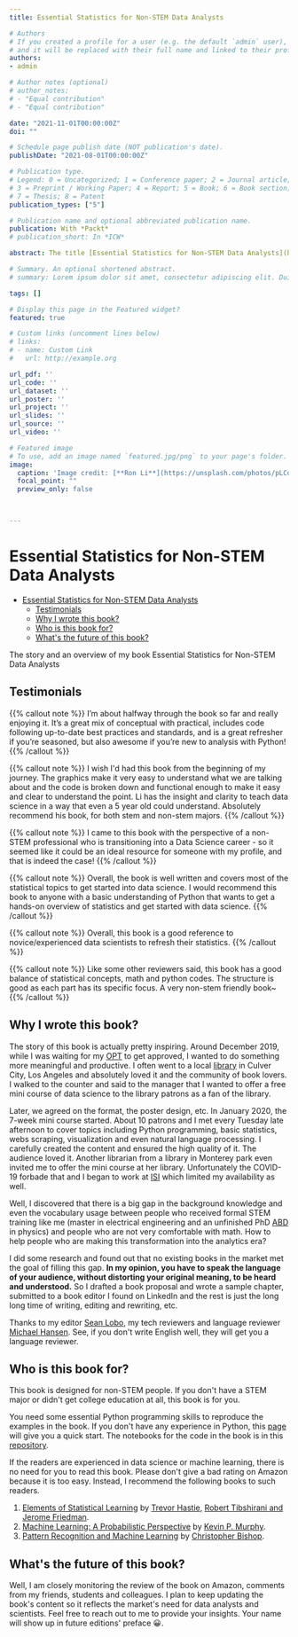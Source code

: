 ```yaml
---
title: Essential Statistics for Non-STEM Data Analysts

# Authors
# If you created a profile for a user (e.g. the default `admin` user), write the username (folder name) here 
# and it will be replaced with their full name and linked to their profile.
authors:
- admin

# Author notes (optional)
# author_notes:
# - "Equal contribution"
# - "Equal contribution"

date: "2021-11-01T00:00:00Z"
doi: ""

# Schedule page publish date (NOT publication's date).
publishDate: "2021-08-01T00:00:00Z"

# Publication type.
# Legend: 0 = Uncategorized; 1 = Conference paper; 2 = Journal article;
# 3 = Preprint / Working Paper; 4 = Report; 5 = Book; 6 = Book section;
# 7 = Thesis; 8 = Patent
publication_types: ["5"]

# Publication name and optional abbreviated publication name.
publication: With *Packt*
# publication_short: In *ICW*

abstract: The title [Essential Statistics for Non-STEM Data Analysts](https://www.amazon.com/dp/1838984844?m=ATVPDKIKX0DER&ref=mpc_asin_title) speaks for it. It teaches the essential statistics to non-stem people who wish to pursue a career in data analysis or data science. The contents of this book is an organic mixture of python programming, theoretical statistics knowledge and detail-oriented example walk-throughs. 

# Summary. An optional shortened abstract.
# summary: Lorem ipsum dolor sit amet, consectetur adipiscing elit. Duis posuere tellus ac convallis placerat. Proin tincidunt magna sed ex sollicitudin condimentum.

tags: []

# Display this page in the Featured widget?
featured: true

# Custom links (uncomment lines below)
# links:
# - name: Custom Link
#   url: http://example.org

url_pdf: ''
url_code: ''
url_dataset: ''
url_poster: ''
url_project: ''
url_slides: ''
url_source: ''
url_video: ''

# Featured image
# To use, add an image named `featured.jpg/png` to your page's folder. 
image:
  caption: 'Image credit: [**Ron Li**](https://unsplash.com/photos/pLCdAaMFLTE)'
  focal_point: ""
  preview_only: false



---
```


# Essential Statistics for Non-STEM Data Analysts

- [Essential Statistics for Non-STEM Data Analysts](#essential-statistics-for-non-stem-data-analysts)
  - [Testimonials](#testimonials)
  - [Why I wrote this book?](#why-i-wrote-this-book)
  - [Who is this book for?](#who-is-this-book-for)
  - [What's the future of this book?](#whats-the-future-of-this-book)

The story and an overview of my book Essential Statistics for Non-STEM Data Analysts

## Testimonials


{{% callout note %}}
I’m about halfway through the book so far and really enjoying it. It’s a great mix of conceptual with practical, includes code following up-to-date best practices and standards, and is a great refresher if you’re seasoned, but also awesome if you’re new to analysis with Python!
{{% /callout %}}


{{% callout note %}}
I wish I'd had this book from the beginning of my journey. The graphics make it very easy to understand what we are talking about and the code is broken down and functional enough to make it easy and clear to understand the point. Li has the insight and clarity to teach data science in a way that even a 5 year old could understand. Absolutely recommend his book, for both stem and non-stem majors. 
{{% /callout %}}


{{% callout note %}}
I came to this book with the perspective of a non-STEM professional who is transitioning into a Data Science career - so it seemed like it could be an ideal resource for someone with my profile, and that is indeed the case! 
{{% /callout %}}


{{% callout note %}}
Overall, the book is well written and covers most of the statistical topics to get started into data science. I would recommend this book to anyone with a basic understanding of Python that wants to get a hands-on overview of statistics and get started with data science.
{{% /callout %}}

{{% callout note %}}
Overall, this book is a good reference to novice/experienced data scientists to refresh their statistics.
{{% /callout %}}

{{% callout note %}}
Like some other reviewers said, this book has a good balance of statistical concepts, math and python codes. The structure is good as each part has its specific focus. A very non-stem friendly book~
{{% /callout %}}


## Why I wrote this book?

The story of this book is actually pretty inspiring. Around December 2019, while I was waiting for my [OPT](https://www.uscis.gov/working-in-the-united-states/students-and-exchange-visitors/optional-practical-training-opt-for-f-1-students) to get approved, I wanted to do something more meaningful and productive. I often went to a local [library](https://www.lapl.org/branches/palms) in Culver City, Los Angeles and absolutely loved it and the community of book lovers. I walked to the counter and said to the manager that I wanted to offer a free mini course of data science to the library patrons as a fan of the library.

Later, we agreed on the format, the poster design, etc. In January 2020, the 7-week mini course started. About 10 patrons and I met every Tuesday late afternoon to cover topics including Python programming, basic statistics, webs scraping, visualization and even natural language processing. I carefully created the content and ensured the high quality of it. The audience loved it. Another librarian from a library in Monterey park even invited me to offer the mini course at her library. Unfortunately the COVID-19 forbade that and I began to work at [ISI](https://www.isi.edu/) which limited my availability as well.

Well, I discovered that there is a big gap in the background knowledge and even the vocabulary usage between people who received formal STEM training like me (master in electrical engineering and an unfinished PhD [ABD](https://en.wikipedia.org/wiki/All_but_dissertation) in physics) and people who are not very comfortable with math. How to help people who are making this transformation into the analytics era? 

I did some research and found out that no existing books in the market met the goal of filling this gap. **In my opinion, you have to speak the language of your audience, without distorting your original meaning, to be heard and understood.** So I drafted a book proposal and wrote a sample chapter, submitted to a book editor I found on LinkedIn and the rest is just the long long time of writing, editing and rewriting, etc.

Thanks to my editor [Sean Lobo](https://www.linkedin.com/in/sean-lobo-83ab8b137/), my tech reviewers and language reviewer [Michael Hansen](https://www.linkedin.com/in/michael-n-hansen/). See, if you don't write English well, they will get you a language reviewer.

## Who is this book for?

This book is designed for non-STEM people. If you don't have a STEM major or didn't get college education at all, this book is for you. 

You need some essential Python programming skills to reproduce the examples in the book. If you don't have any experience in Python, this [page](https://learnxinyminutes.com/docs/python/) will give you a quick start. The notebooks for the code in the book is in this [repository](https://github.com/PacktPublishing/Essential-Statistics-for-Non-STEM-Data-Analysts). 

If the readers are experienced in data science or machine learning, there is no need for you to read this book. Please don't give a bad rating on Amazon because it is too easy. Instead, I recommend the following books to such readers.

1. [Elements of Statistical Learning](https://web.stanford.edu/~hastie/ElemStatLearn/) by [Trevor Hastie,](http://www-stat.stanford.edu/~hastie/) [Robert Tibshirani and](http://www-stat.stanford.edu/~tibs/) [Jerome Friedman](http://www-stat.stanford.edu/~jhf).
2. [Machine Learning: A Probabilistic Perspective](https://www.amazon.com/Machine-Learning-Probabilistic-Perspective-Computation/dp/0262018020/ref=sr_1_2?ie=UTF8&qid=1336857747&sr=8-2) by [Kevin P. Murphy](https://www.cs.ubc.ca/~murphyk/).
3. [Pattern Recognition and Machine Learning](https://www.amazon.com/gp/product/0387310738/ref=dbs_a_def_rwt_bibl_vppi_i1) by [Christopher Bishop](https://www.microsoft.com/en-us/research/people/cmbishop/).

## What's the future of this book?

Well, I am closely monitoring the review of the book on Amazon, comments from my friends, students and colleagues. I plan to keep updating the book's content so it reflects the market's need for data analysts and scientists.  Feel free to reach out to me to provide your insights. Your name will show up in future editions' preface 😀.